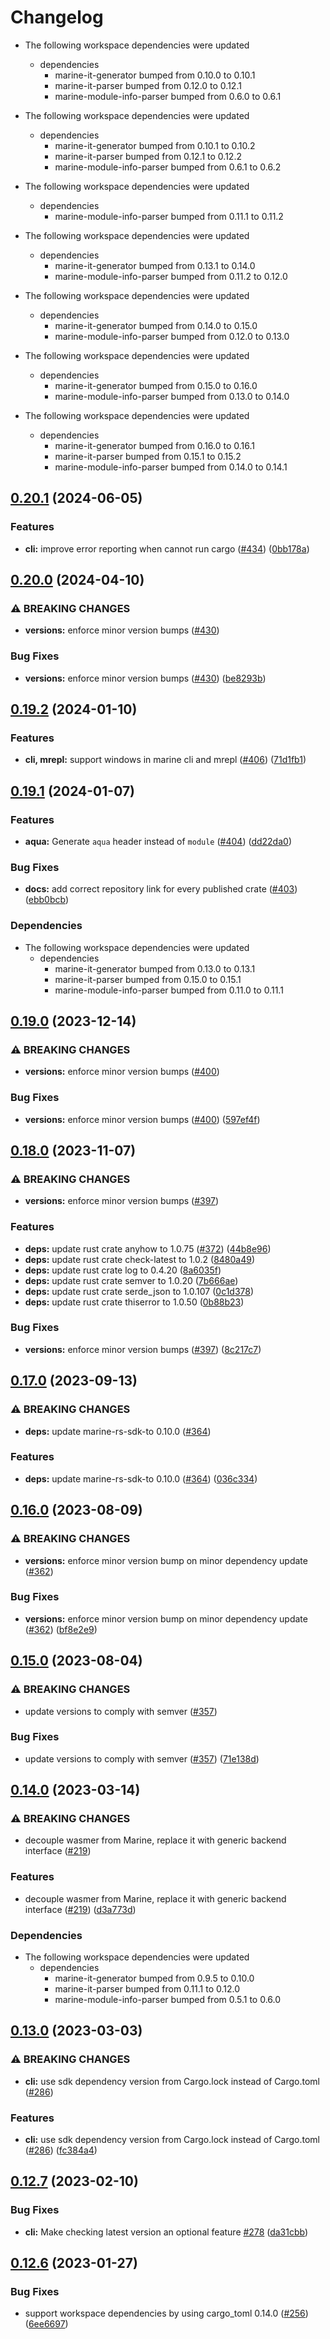 # Changelog

* The following workspace dependencies were updated
  * dependencies
    * marine-it-generator bumped from 0.10.0 to 0.10.1
    * marine-it-parser bumped from 0.12.0 to 0.12.1
    * marine-module-info-parser bumped from 0.6.0 to 0.6.1

* The following workspace dependencies were updated
  * dependencies
    * marine-it-generator bumped from 0.10.1 to 0.10.2
    * marine-it-parser bumped from 0.12.1 to 0.12.2
    * marine-module-info-parser bumped from 0.6.1 to 0.6.2

* The following workspace dependencies were updated
  * dependencies
    * marine-module-info-parser bumped from 0.11.1 to 0.11.2

* The following workspace dependencies were updated
  * dependencies
    * marine-it-generator bumped from 0.13.1 to 0.14.0
    * marine-module-info-parser bumped from 0.11.2 to 0.12.0

* The following workspace dependencies were updated
  * dependencies
    * marine-it-generator bumped from 0.14.0 to 0.15.0
    * marine-module-info-parser bumped from 0.12.0 to 0.13.0

* The following workspace dependencies were updated
  * dependencies
    * marine-it-generator bumped from 0.15.0 to 0.16.0
    * marine-module-info-parser bumped from 0.13.0 to 0.14.0

* The following workspace dependencies were updated
  * dependencies
    * marine-it-generator bumped from 0.16.0 to 0.16.1
    * marine-it-parser bumped from 0.15.1 to 0.15.2
    * marine-module-info-parser bumped from 0.14.0 to 0.14.1

## [0.20.1](https://github.com/fluencelabs/marine/compare/marine-v0.20.0...marine-v0.20.1) (2024-06-05)


### Features

* **cli:** improve error reporting when cannot run cargo ([#434](https://github.com/fluencelabs/marine/issues/434)) ([0bb178a](https://github.com/fluencelabs/marine/commit/0bb178a1a4726bed2502721e26f8d3076d17150c))

## [0.20.0](https://github.com/fluencelabs/marine/compare/marine-v0.19.7...marine-v0.20.0) (2024-04-10)


### ⚠ BREAKING CHANGES

* **versions:** enforce minor version bumps ([#430](https://github.com/fluencelabs/marine/issues/430))

### Bug Fixes

* **versions:** enforce minor version bumps ([#430](https://github.com/fluencelabs/marine/issues/430)) ([be8293b](https://github.com/fluencelabs/marine/commit/be8293bc06b0e1d28ed19403f6f3af5266aa4de5))

## [0.19.2](https://github.com/fluencelabs/marine/compare/marine-v0.19.1...marine-v0.19.2) (2024-01-10)


### Features

* **cli, mrepl:** support windows in marine cli and mrepl ([#406](https://github.com/fluencelabs/marine/issues/406)) ([71d1fb1](https://github.com/fluencelabs/marine/commit/71d1fb16ca322f5e227989fe521b3cbc5acbdff3))

## [0.19.1](https://github.com/fluencelabs/marine/compare/marine-v0.19.0...marine-v0.19.1) (2024-01-07)


### Features

* **aqua:** Generate `aqua` header instead of `module` ([#404](https://github.com/fluencelabs/marine/issues/404)) ([dd22da0](https://github.com/fluencelabs/marine/commit/dd22da07f80f4a74639244a838b1ca7f2a5bde73))


### Bug Fixes

* **docs:** add correct repository link for every published crate ([#403](https://github.com/fluencelabs/marine/issues/403)) ([ebb0bcb](https://github.com/fluencelabs/marine/commit/ebb0bcb1d15d37e8b5c10096ce42171a87abe0fa))


### Dependencies

* The following workspace dependencies were updated
  * dependencies
    * marine-it-generator bumped from 0.13.0 to 0.13.1
    * marine-it-parser bumped from 0.15.0 to 0.15.1
    * marine-module-info-parser bumped from 0.11.0 to 0.11.1

## [0.19.0](https://github.com/fluencelabs/marine/compare/marine-v0.18.0...marine-v0.19.0) (2023-12-14)


### ⚠ BREAKING CHANGES

* **versions:** enforce minor version bumps ([#400](https://github.com/fluencelabs/marine/issues/400))

### Bug Fixes

* **versions:** enforce minor version bumps ([#400](https://github.com/fluencelabs/marine/issues/400)) ([597ef4f](https://github.com/fluencelabs/marine/commit/597ef4f80d4be0170e8d575da1181647c284fe6c))

## [0.18.0](https://github.com/fluencelabs/marine/compare/marine-v0.17.0...marine-v0.18.0) (2023-11-07)


### ⚠ BREAKING CHANGES

* **versions:** enforce minor version bumps ([#397](https://github.com/fluencelabs/marine/issues/397))

### Features

* **deps:** update rust crate anyhow to 1.0.75 ([#372](https://github.com/fluencelabs/marine/issues/372)) ([44b8e96](https://github.com/fluencelabs/marine/commit/44b8e96362cacc3d48a8a765fdd2c7aeb4fe695d))
* **deps:** update rust crate check-latest to 1.0.2 ([8480a49](https://github.com/fluencelabs/marine/commit/8480a49e084398d0b884f4f7fd2c73821f352145))
* **deps:** update rust crate log to 0.4.20 ([8a6035f](https://github.com/fluencelabs/marine/commit/8a6035f2f1f9d81895926dd8e612542570c5617f))
* **deps:** update rust crate semver to 1.0.20 ([7b666ae](https://github.com/fluencelabs/marine/commit/7b666aeb40590cccda2d9a542024cf0928d9b2fa))
* **deps:** update rust crate serde_json to 1.0.107 ([0c1d378](https://github.com/fluencelabs/marine/commit/0c1d3780b04da3a63d7a59469f91bc056f3a56e7))
* **deps:** update rust crate thiserror to 1.0.50 ([0b88b23](https://github.com/fluencelabs/marine/commit/0b88b236015320972315b1bd7ae07f5277d6acbd))


### Bug Fixes

* **versions:** enforce minor version bumps ([#397](https://github.com/fluencelabs/marine/issues/397)) ([8c217c7](https://github.com/fluencelabs/marine/commit/8c217c7c3d367f6dcb6abeea0b54de88dbd17be5))

## [0.17.0](https://github.com/fluencelabs/marine/compare/marine-v0.16.0...marine-v0.17.0) (2023-09-13)


### ⚠ BREAKING CHANGES

* **deps:** update marine-rs-sdk-to 0.10.0 ([#364](https://github.com/fluencelabs/marine/issues/364))

### Features

* **deps:** update marine-rs-sdk-to 0.10.0 ([#364](https://github.com/fluencelabs/marine/issues/364)) ([036c334](https://github.com/fluencelabs/marine/commit/036c3348e3361e3a39eb79fb16641ef4bbff1f6c))

## [0.16.0](https://github.com/fluencelabs/marine/compare/marine-v0.15.0...marine-v0.16.0) (2023-08-09)


### ⚠ BREAKING CHANGES

* **versions:** enforce minor version bump on minor dependency update ([#362](https://github.com/fluencelabs/marine/issues/362))

### Bug Fixes

* **versions:** enforce minor version bump on minor dependency update ([#362](https://github.com/fluencelabs/marine/issues/362)) ([bf8e2e9](https://github.com/fluencelabs/marine/commit/bf8e2e91141c216b1a8a1db572a01f921c77f543))

## [0.15.0](https://github.com/fluencelabs/marine/compare/marine-v0.14.2...marine-v0.15.0) (2023-08-04)


### ⚠ BREAKING CHANGES

* update versions to comply with semver ([#357](https://github.com/fluencelabs/marine/issues/357))

### Bug Fixes

* update versions to comply with semver ([#357](https://github.com/fluencelabs/marine/issues/357)) ([71e138d](https://github.com/fluencelabs/marine/commit/71e138dce31c2896bcd7b0657c3122c4b7f6402b))

## [0.14.0](https://github.com/fluencelabs/marine/compare/marine-v0.13.0...marine-v0.14.0) (2023-03-14)


### ⚠ BREAKING CHANGES

* decouple wasmer from Marine, replace it with generic backend interface ([#219](https://github.com/fluencelabs/marine/issues/219))

### Features

* decouple wasmer from Marine, replace it with generic backend interface ([#219](https://github.com/fluencelabs/marine/issues/219)) ([d3a773d](https://github.com/fluencelabs/marine/commit/d3a773df4f7ec80ab8146f68922802a4b9a450d0))


### Dependencies

* The following workspace dependencies were updated
  * dependencies
    * marine-it-generator bumped from 0.9.5 to 0.10.0
    * marine-it-parser bumped from 0.11.1 to 0.12.0
    * marine-module-info-parser bumped from 0.5.1 to 0.6.0

## [0.13.0](https://github.com/fluencelabs/marine/compare/marine-v0.12.7...marine-v0.13.0) (2023-03-03)


### ⚠ BREAKING CHANGES

* **cli:** use sdk dependency version from Cargo.lock instead of Cargo.toml ([#286](https://github.com/fluencelabs/marine/issues/286))

### Features

* **cli:** use sdk dependency version from Cargo.lock instead of Cargo.toml ([#286](https://github.com/fluencelabs/marine/issues/286)) ([fc384a4](https://github.com/fluencelabs/marine/commit/fc384a477c2274c9ebff4968871995935b5d6900))

## [0.12.7](https://github.com/fluencelabs/marine/compare/marine-v0.12.6...marine-v0.12.7) (2023-02-10)


### Bug Fixes

* **cli:** Make checking latest version an optional feature [#278](https://github.com/fluencelabs/marine/issues/278) ([da31cbb](https://github.com/fluencelabs/marine/commit/da31cbbe38e884ec7989c86af6ebf0fc19093341))

## [0.12.6](https://github.com/fluencelabs/marine/compare/marine-v0.12.5...marine-v0.12.6) (2023-01-27)


### Bug Fixes

* support workspace dependencies by using cargo_toml 0.14.0 ([#256](https://github.com/fluencelabs/marine/issues/256)) ([6ee6697](https://github.com/fluencelabs/marine/commit/6ee6697ed88297bbc26565514c6c54352a6ebab5))
